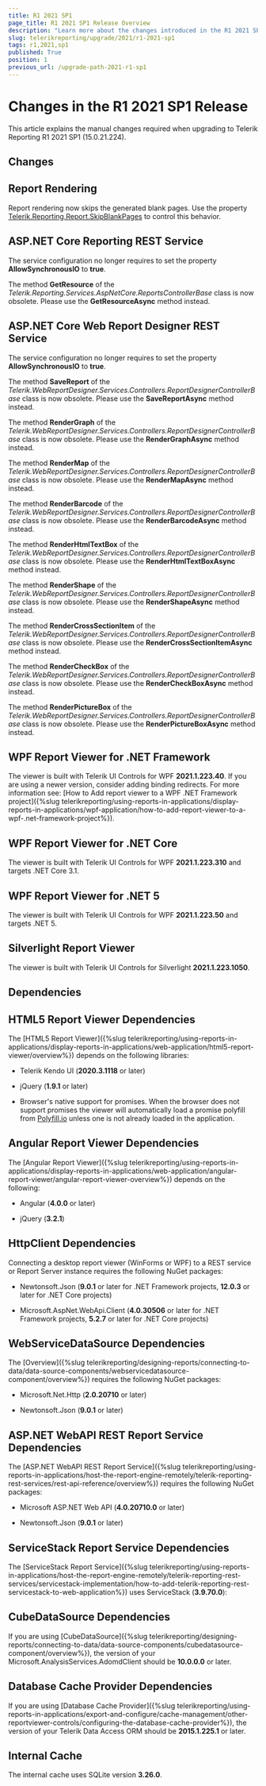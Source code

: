 ```yaml
---
title: R1 2021 SP1
page_title: R1 2021 SP1 Release Overview 
description: "Learn more about the changes introduced in the R1 2021 SP1 Telerik Reporting release, as well as the required dependencies to use each product."
slug: telerikreporting/upgrade/2021/r1-2021-sp1
tags: r1,2021,sp1
published: True
position: 1
previous_url: /upgrade-path-2021-r1-sp1
---
```


# Changes in the R1 2021 SP1 Release

This article explains the manual changes required when upgrading to Telerik Reporting R1 2021 SP1 (15.0.21.224).

## Changes

## Report Rendering

Report rendering now skips the generated blank pages. Use the property [Telerik.Reporting.Report.SkipBlankPages](/reporting/api/Telerik.Reporting.Report#Telerik_Reporting_Report_SkipBlankPages) to control this behavior. 

## ASP.NET Core Reporting REST Service

The service configuration no longer requires to set the property __AllowSynchronousIO__ to __true__. 

The method __GetResource__ of the *Telerik.Reporting.Services.AspNetCore.ReportsControllerBase* class is now obsolete. Please use the __GetResourceAsync__ method instead. 

## ASP.NET Core Web Report Designer REST Service

The service configuration no longer requires to set the property __AllowSynchronousIO__ to __true__. 

The method __SaveReport__ of the *Telerik.WebReportDesigner.Services.Controllers.ReportDesignerControllerBase* class is now obsolete. Please use the __SaveReportAsync__ method instead. 

The method __RenderGraph__ of the *Telerik.WebReportDesigner.Services.Controllers.ReportDesignerControllerBase* class is now obsolete. Please use the __RenderGraphAsync__ method instead. 

The method __RenderMap__ of the *Telerik.WebReportDesigner.Services.Controllers.ReportDesignerControllerBase* class is now obsolete. Please use the __RenderMapAsync__ method instead. 

The method __RenderBarcode__ of the *Telerik.WebReportDesigner.Services.Controllers.ReportDesignerControllerBase* class is now obsolete. Please use the __RenderBarcodeAsync__ method instead. 

The method __RenderHtmlTextBox__ of the *Telerik.WebReportDesigner.Services.Controllers.ReportDesignerControllerBase* class is now obsolete. Please use the __RenderHtmlTextBoxAsync__ method instead. 

The method __RenderShape__ of the *Telerik.WebReportDesigner.Services.Controllers.ReportDesignerControllerBase* class is now obsolete. Please use the __RenderShapeAsync__ method instead. 

The method __RenderCrossSectionItem__ of the *Telerik.WebReportDesigner.Services.Controllers.ReportDesignerControllerBase* class is now obsolete. Please use the __RenderCrossSectionItemAsync__ method instead. 

The method __RenderCheckBox__ of the *Telerik.WebReportDesigner.Services.Controllers.ReportDesignerControllerBase* class is now obsolete. Please use the __RenderCheckBoxAsync__ method instead. 

The method __RenderPictureBox__ of the *Telerik.WebReportDesigner.Services.Controllers.ReportDesignerControllerBase* class is now obsolete. Please use the __RenderPictureBoxAsync__ method instead. 

## WPF Report Viewer for .NET Framework

The viewer is built with Telerik UI Controls for WPF __2021.1.223.40__. If you are using a newer version, consider adding binding redirects. For more information see: [How to Add report viewer to a WPF .NET Framework project]({%slug telerikreporting/using-reports-in-applications/display-reports-in-applications/wpf-application/how-to-add-report-viewer-to-a-wpf-.net-framework-project%}).

## WPF Report Viewer for .NET Core

The viewer is built with Telerik UI Controls for WPF __2021.1.223.310__ and targets .NET Core 3.1. 

## WPF Report Viewer for .NET 5

The viewer is built with Telerik UI Controls for WPF __2021.1.223.50__ and targets .NET 5. 

## Silverlight Report Viewer

The viewer is built with Telerik UI Controls for Silverlight __2021.1.223.1050__. 

## Dependencies

## HTML5 Report Viewer Dependencies

The [HTML5 Report Viewer]({%slug telerikreporting/using-reports-in-applications/display-reports-in-applications/web-application/html5-report-viewer/overview%}) depends on the following libraries: 

* Telerik Kendo UI (__2020.3.1118__ or later) 

* jQuery (__1.9.1__ or later) 

* Browser's native support for promises. When the browser does not support promises the viewer will automatically load a promise polyfill from [Polyfill.io](https://polyfill.io) unless one is not already loaded in the application. 

## Angular Report Viewer Dependencies

 The [Angular Report Viewer]({%slug telerikreporting/using-reports-in-applications/display-reports-in-applications/web-application/angular-report-viewer/angular-report-viewer-overview%}) depends on the following:  

* Angular (__4.0.0__ or later) 

* jQuery (__3.2.1__) 

## HttpClient Dependencies

Connecting a desktop report viewer (WinForms or WPF) to a REST service or Report Server instance requires the following NuGet packages: 

* Newtonsoft.Json (__9.0.1__ or later for .NET Framework projects, __12.0.3__ or later for .NET Core projects) 

* Microsoft.AspNet.WebApi.Client (__4.0.30506__ or later for .NET Framework projects, __5.2.7__ or later for .NET Core projects) 

## WebServiceDataSource Dependencies

The [Overview]({%slug telerikreporting/designing-reports/connecting-to-data/data-source-components/webservicedatasource-component/overview%}) requires the following NuGet packages: 

* Microsoft.Net.Http (__2.0.20710__ or later) 

* Newtonsoft.Json (__9.0.1__ or later) 

## ASP.NET WebAPI REST Report Service Dependencies

The [ASP.NET WebAPI REST Report Service]({%slug telerikreporting/using-reports-in-applications/host-the-report-engine-remotely/telerik-reporting-rest-services/rest-api-reference/overview%}) requires the following NuGet packages: 

* Microsoft ASP.NET Web API (__4.0.20710.0__ or later) 

* Newtonsoft.Json (__9.0.1__ or later) 

## ServiceStack Report Service Dependencies

The [ServiceStack Report Service]({%slug telerikreporting/using-reports-in-applications/host-the-report-engine-remotely/telerik-reporting-rest-services/servicestack-implementation/how-to-add-telerik-reporting-rest-servicestack-to-web-application%}) uses ServiceStack (__3.9.70.0__): 

## CubeDataSource Dependencies

If you are using [CubeDataSource]({%slug telerikreporting/designing-reports/connecting-to-data/data-source-components/cubedatasource-component/overview%}), the version of your Microsoft.AnalysisServices.AdomdClient should be __10.0.0.0__ or later. 

## Database Cache Provider Dependencies

If you are using [Database Cache Provider]({%slug telerikreporting/using-reports-in-applications/export-and-configure/cache-management/other-reportviewer-controls/configuring-the-database-cache-provider%}), the version of your Telerik Data Access ORM should be __2015.1.225.1__ or later. 

## Internal Cache

The internal cache uses SQLite version __3.26.0__.
